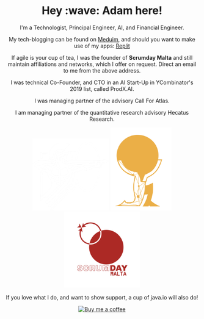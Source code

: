 <h1 align='center'>Hey :wave: Adam here!</h1>
<p align='center'>
I'm a Technologist, Principal Engineer, AI, and Financial Engineer.
</p>
<p align='center'>My tech-blogging can be found on <a href="https://medium.com/@adamdarmanin">Meduim</a>, and should you want to make use of my apps: <a href="https://replit.com/@radmada">Replit</a>
</p>

<p align='center'>If agile is your cup of tea, I was the founder of <b>Scrumday Malta</b> and still maintain affiliations and networks, which I offer on request. Direct an email to me from the above address.</p>
<p align='center'>I was technical Co-Founder, and CTO in an AI Start-Up in YCombinator's 2019 list, called ProdX.AI.</p>
<p align='center'>I was managing partner of the advisory <a>Call For Atlas</a>.</p>
<p align='center'>I am managing partner of the quantitative research advisory <a>Hecatus Research</a>.</p> 

<p align="center">
  <a href="https://callforatlas.com"><img width="200" src="https://github.com/adamd1985/adamd1985/blob/master/hecatus_whitelogo.png" alt="Social banner for Hecatus Research"></a>
  <a href="https://callforatlas.com"><img width="160" src="https://github.com/adamd1985/adamd1985/blob/master/cfalogo.png" alt="Social banner for Call for Atlas"></a>
  <img width="200" src="https://github.com/adamd1985/adamd1985/blob/master/sdm-logo-transpr.png" alt="Social banner for Call for Scrumday Malta">
</p>

<p align='center'>If you love what I do, and want to show support, a cup of java.io will also do!</p>
<p align="center">
    <a href="https://www.buymeacoffee.com/AdamadA">
    <img width="450" src="https://img.buymeacoffee.com/api/?url=aHR0cHM6Ly9jZG4uYnV5bWVhY29mZmVlLmNvbS91cGxvYWRzL3Byb2ZpbGVfcGljdHVyZXMvMjAyMi8wOC9IOEFwTHBXNmcxZVBjR1NnLmpwZ0AzMDB3XzBlLndlYnA=&creator=AdamadA&design_code=1&design_color=%23ff813f&slug=AdamadA" alt="Buy me a coffee"/>
  </a>
  </p>
</p>
